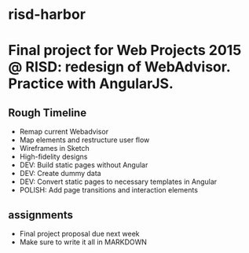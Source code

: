 # risd-harbor
Final project for Web Projects 2015 @ RISD: redesign of WebAdvisor.
Practice with AngularJS.
===================================================================

## Rough Timeline
*	Remap current Webadvisor
  *	Map elements and restructure user flow
*	Wireframes in Sketch
*	High-fidelity designs
*	DEV: Build static pages without Angular
*	DEV: Create dummy data
*	DEV: Convert static pages to necessary templates in Angular
*	POLISH: Add page transitions and interaction elements



## assignments
- Final project proposal due next week
- Make sure to write it all in MARKDOWN
